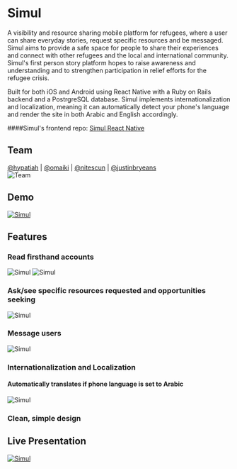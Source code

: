 # Simul
A visibility and resource sharing mobile platform for refugees, where a user can share everyday stories, request specific resources and be messaged. Simul aims to provide a safe space for people to share their experiences and connect with other refugees and the local and international community. Simul's first person story platform hopes to raise awareness and understanding and to strengthen participation in relief efforts for the refugee crisis.

Built for both iOS and Android using React Native with a Ruby on Rails backend and a PostrgreSQL database. Simul implements internationalization and localization, meaning it can automatically detect your phone's language and render the site in both Arabic and English accordingly. 

####Simul's frontend repo: [Simul React Native](https://github.com/hypatiah/simul-react-native) 

## Team
[@hypatiah](https://github.com/hypatiah)       | [@omaiki](https://github.com/omaiki)             | [@nitescun](https://github.com/nitescun)       | [@justinbryeans](https://github.com/justinbryeans)     
 ![Team](http://i.imgur.com/IgEQCnM.png?1)

## Demo
[![Simul](http://i.imgur.com/VEzskv3.png)](https://www.youtube.com/watch?v=tfqIyB3vSNg "Simul")

## Features
### Read firsthand accounts
![Simul](http://i.imgur.com/9VJYFJe.png)        ![Simul](http://i.imgur.com/5ug43dF.png)

### Ask/see specific resources requested and opportunities seeking
![Simul](http://i.imgur.com/D1lColT.png)

### Message users
![Simul](http://i.imgur.com/6ZA0Lny.png)

### Internationalization and Localization
#### Automatically translates if phone language is set to Arabic
![Simul](http://i.imgur.com/aS9l33n.png)

### Clean, simple design
## Live Presentation 
[![Simul](http://i.imgur.com/464Hp3j.png)](https://www.youtube.com/watch?v=OpfmkFkiS0Y&feature=youtu.be&t=37m6s "Simul Presentation")
